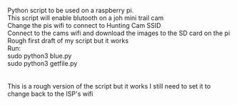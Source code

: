 Python script to be used on a raspberry pi. <br />
This script will enable blutooth on a joh mini trail cam <br />
Change the pis wifi to connect to Hunting Cam SSID<br>
Connect to the cams wifi and download the images to the SD card on the pi <br />
Rough first draft of my script but it works <br />
Run: <br />
sudo python3 blue.py <br />
sudo python3 getfile.py <br />
<br />
<br />
This is a rough version of the script but it works I still need to set it to change back to the ISP's wifi
